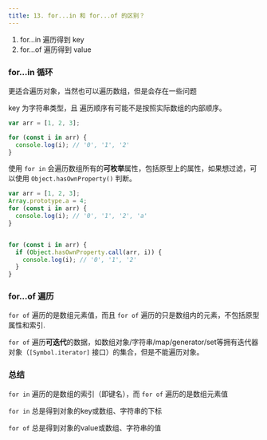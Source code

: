 ```yaml
---
title: 13. for...in 和 for...of 的区别？
---
```


1. for...in 遍历得到 key
2. for...of 遍历得到 value

### for...in 循环

更适合遍历对象，当然也可以遍历数组，但是会存在一些问题

key 为字符串类型，且 遍历顺序有可能不是按照实际数组的内部顺序。

```js
var arr = [1, 2, 3];

for (const i in arr) {
  console.log(i); // '0', '1', '2'
}


```
使用 `for in` 会遍历数组所有的**可枚举**属性，包括原型上的属性，如果想过滤，可以使用 `Object.hasOwnProperty()` 判断。

```js
var arr = [1, 2, 3];
Array.prototype.a = 4;
for (const i in arr) {
  console.log(i); // '0', '1', '2', 'a'
}


for (const i in arr) {
  if (Object.hasOwnProperty.call(arr, i)) {
    console.log(i); // '0', '1', '2'
  }
}
```

### for...of 遍历

`for of` 遍历的是数组元素值，而且 `for of` 遍历的只是数组内的元素，不包括原型属性和索引.

`for of` 遍历**可迭代**的数据，如数组对象/字符串/map/generator/set等拥有迭代器对象（`[Symbol.iterator]` 接口）的集合，但是不能遍历对象。

### 总结

`for in` 遍历的是数组的索引（即键名），而 `for of` 遍历的是数组元素值

`for in` 总是得到对象的key或数组、字符串的下标

`for of` 总是得到对象的value或数组、字符串的值